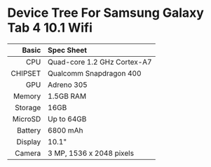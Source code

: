 Device Tree For Samsung Galaxy Tab 4 10.1 Wifi
===================================== 

Basic   | Spec Sheet
-------:|:-------------------------
CPU     | Quad-core 1.2 GHz Cortex-A7
CHIPSET | Qualcomm Snapdragon 400
GPU     | Adreno 305
Memory  | 1.5GB RAM
Storage | 16GB
MicroSD | Up to 64GB
Battery | 6800 mAh
Display | 10.1"
Camera  | 3 MP, 1536 x 2048 pixels
